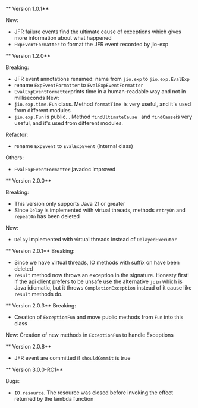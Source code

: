 ** Version 1.0.1**

New:

- JFR failure events find the ultimate cause of exceptions which gives more information about what
  happened
- `ExpEventFormatter` to format the JFR event recorded by jio-exp

** Version 1.2.0**

Breaking:

- JFR event annotations renamed: name from `jio.exp` to `jio.exp.EvalExp`
- rename `ExpEventFormatter` to `EvalExpEventFormatter`
- `EvalExpEventFormatter`prints time in a human-readable way and not in milliseconds New:
- `jio.exp.time.Fun` class. Method `formatTime `is very useful, and it's used from different modules
- `jio.exp.Fun` is public. . Method `findUltimateCause ` and `findCause`is very useful, and it's
  used from different modules.

Refactor:

- rename `ExpEvent` to `EvalExpEvent` (internal class)

Others:

- `EvalExpEventFormatter` javadoc improved

** Version 2.0.0**

Breaking:

- This version only supports Java 21 or greater
- Since `Delay` is implemented with virtual threads, methods `retryOn` and `repeatOn` has been
  deleted

New:

- `Delay` implemented with virtual threads instead of `DelayedExecutor`

** Version 2.0.1** Breaking:

- Since we have virtual threads, IO methods with suffix on have been deleted
- `result` method now throws an exception in the signature. Honesty first! If the api client prefers
  to be unsafe use the alternative `join` which is Java idiomatic, but it throws
  `CompletionException` instead of it cause like `result` methods do.

** Version 2.0.3** Breaking:

- Creation of `ExceptionFun` and move public methods from `Fun` into this class

New: Creation of new methods in `ExceptionFun` to handle Exceptions

** Version 2.0.8**

- JFR event are committed if `shouldCommit` is true

** Version 3.0.0-RC1**

Bugs:

- `IO.resource`. The resource was closed before invoking the effect returned by the lambda function
